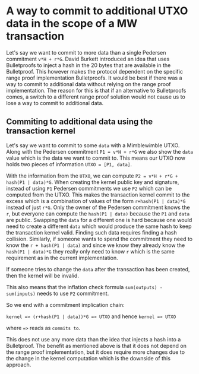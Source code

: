 # A way to commit to additional UTXO data in the scope of a MW transaction

Let's say we want to commit to more data than a single Pedersen commitment `v*H + r*G`. David Burkett introduced an idea
that uses Bulletproofs to inject a hash in the 20 bytes that are available in the Bulletproof. This however makes the
protocol dependent on the specific range proof implementation Bulletproofs. It would be best if there was a way
to commit to additional data without relying on the range proof implementation. The reason for this is that if an alternative
to Bulletproofs comes, a switch to a different range proof solution would not cause us to lose a way to commit
to additional data.

## Commiting to additional data using the transaction kernel

Let's say we want to commit to some `data` with a Mimblewimble UTXO. Along with the Pedersen commitment `P1 = v*H + r*G` we also show the `data` value which is the data we want to commit to.
This means our UTXO now holds two pieces of information `UTXO = [P1, data]`.

With the information from the `UTXO`, we can compute `P2 = v*H + r*G + hash(P1 | data)*G`.
When creating the kernel public key and signature, instead of using `P1` Pedersen commitments we use `P2` which can be computed from the UTXO. This makes the transaction kernel commit to the excess
which is a combination of values of the form `r+hash(P1 | data)*G` instead of just `r*G`.
Only the owner of the Pedersen commitment knows the `r`, but everyone can compute the `hash(P1 | data)` because the `P1` and `data` are public. Swapping the `data` for a different one is
hard because one would need to create a different `data` which would produce the same hash to keep the transaction kernel valid. Finding such data requires finding a hash collision. Similarly, if someone
wants to spend the commitment they need to know the `r + hash(P1 | data)` and since we know they already know the `hash(P1 | data)*G` they really only need to know `r` which is the same
requirement as in the current implementation.

If someone tries to change the `data` after the transaction has been created, then the kernel will be invalid.

This also means that the inflation check formula `sum(outputs) - sum(inputs)` needs to use `P2` commitment.

So we end with a commitment implication chain:

`kernel => (r+hash(P1 | data))*G => UTXO` and hence `kernel => UTXO`

where `=>` reads as `commits to`.

This does not use any more data than the idea that injects a hash into a Bulletproof. The benefit as mentioned above is that it does
not depend on the range proof implementation, but it does require more changes due to the change in the kernel computation which is the
downside of this approach.